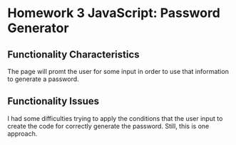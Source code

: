 # Homework 3 JavaScript: Password Generator

## Functionality Characteristics

The page will promt the user for some input in order to use that information to generate a password.

## Functionality Issues
I had some difficulties trying to apply the conditions that the user input to create the code for correctly generate the password. Still, this is one approach.